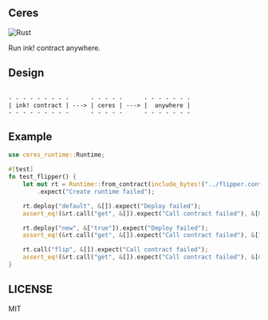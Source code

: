 ## Ceres

![Rust](https://github.com/patractlabs/ceres/workflows/Ceres/badge.svg)

Run ink! contract anywhere.


## Design

``` text

- - - - - - - - -      - - - - -      - - - - - - -
| ink! contract | ---> | ceres | ---> |  anywhere |
- - - - - - - - -      - - - - -      - - - - - - -

```

## Example

```rust
use ceres_runtime::Runtime;

#[test]
fn test_flipper() {
    let mut rt = Runtime::from_contract(include_bytes!("../flipper.contract"))
        .expect("Create runtime failed");

    rt.deploy("default", &[]).expect("Deploy failed");
    assert_eq!(&rt.call("get", &[]).expect("Call contract failed"), &[0]);

    rt.deploy("new", &["true"]).expect("Deploy failed");
    assert_eq!(&rt.call("get", &[]).expect("Call contract failed"), &[1]);

    rt.call("flip", &[]).expect("Call contract failed");
    assert_eq!(&rt.call("get", &[]).expect("Call contract failed"), &[0]);
}
```

## LICENSE

MIT

